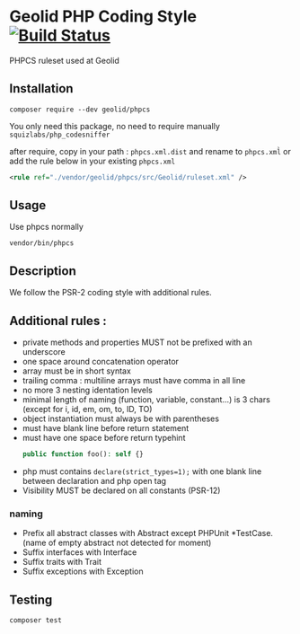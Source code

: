 # Geolid PHP Coding Style [![Build Status](https://travis-ci.org/Geolid/phpcs.svg?branch=master)](https://travis-ci.org/Geolid/phpcs)

PHPCS ruleset used at Geolid

## Installation

    composer require --dev geolid/phpcs

You only need this package, no need to require manually `squizlabs/php_codesniffer`

after require, copy in your path : `phpcs.xml.dist` and rename to `phpcs.xml̀`
or add the rule below in your existing `phpcs.xml`

```xml
<rule ref="./vendor/geolid/phpcs/src/Geolid/ruleset.xml" />
```

## Usage

Use phpcs normally

    vendor/bin/phpcs

## Description

We follow the PSR-2 coding style with additional rules.

## Additional rules :

 - private methods and properties MUST not be prefixed with an underscore
 - one space around concatenation operator
 - array must be in short syntax
 - trailing comma : multiline arrays must have comma in all line
 - no more 3 nesting identation levels
 - minimal length of naming (function, variable, constant...) is 3 chars (except for i, id, em, om, to, ID, TO)
 - object instantiation must always be with parentheses
 - must have blank line before return statement
 - must have one space before return typehint
    ```php
    public function foo(): self {}
    ```
 - php must contains ```declare(strict_types=1);``` with one blank line between declaration and php open tag
 - Visibility MUST be declared on all constants  (PSR-12)

### naming

 - Prefix all abstract classes with Abstract except PHPUnit *TestCase. (name of empty abstract not detected for moment)
 - Suffix interfaces with Interface
 - Suffix traits with Trait
 - Suffix exceptions with Exception


## Testing

    composer test
